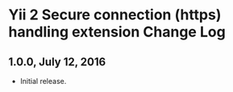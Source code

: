 Yii 2 Secure connection (https) handling extension Change Log
=============================================================

1.0.0, July 12, 2016
--------------------

- Initial release.
